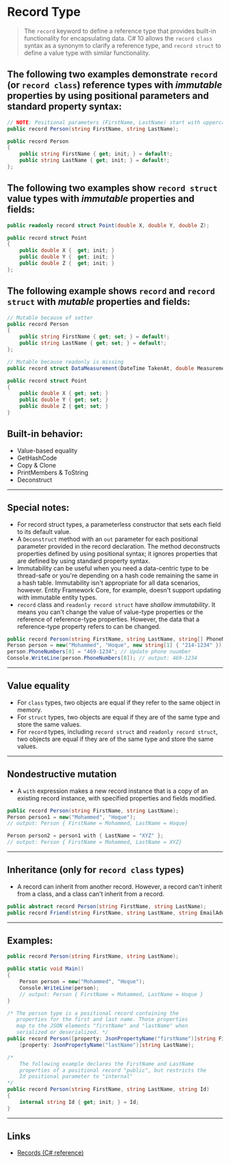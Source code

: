 # Record Type
>The `record` keyword to define a reference type that provides built-in functionality for encapsulating data.
>C# 10 allows the `record class` syntax as a synonym to clarify a reference type, and `record struct` to define a value type with similar functionality. 

## The following two examples demonstrate `record` (or `record class`) reference types with _immutable_ properties by using positional parameters and standard property syntax:

```csharp
// NOTE: Positional parameters (FirstName, LastName) start with uppercase
public record Person(string FirstName, string LastName);

public record Person
{
    public string FirstName { get; init; } = default!;
    public string LastName { get; init; } = default!;
};
```
## The following two examples show `record struct` value types with _immutable_ properties and fields:

```csharp
public readonly record struct Point(double X, double Y, double Z);

public record struct Point
{
    public double X {  get; init; }
    public double Y {  get; init; }
    public double Z {  get; init; }
};
```
## The following example shows `record` and `record struct` with _mutable_ properties and fields:

```csharp
// Mutable because of setter
public record Person
{
    public string FirstName { get; set; } = default!;
    public string LastName { get; set; } = default!;
};

// Mutable because readonly is missing
public record struct DataMeasurement(DateTime TakenAt, double Measurement);

public record struct Point
{
    public double X { get; set; }
    public double Y { get; set; }
    public double Z { get; set; }
}
```

## Built-in behavior:
* Value-based equality
* GetHashCode
* Copy & Clone
* PrintMembers & ToString
* Deconstruct

---
## Special notes:
* For record struct types, a parameterless constructor that sets each field to its default value.
* A `Deconstruct` method with an `out` parameter for each positional parameter provided in the record declaration. The method deconstructs properties defined by using positional syntax; it ignores properties that are defined by using standard property syntax.
* Immutability can be useful when you need a data-centric type to be thread-safe or you're depending on a hash code remaining the same in a hash table. Immutability isn't appropriate for all data scenarios, however. Entity Framework Core, for example, doesn't support updating with immutable entity types.
* `record` class and `readonly record struct` have _shallow immutability_. It means you can't change the value of value-type properties or the reference of reference-type properties. However, the data that a reference-type property refers to can be changed.
```csharp
public record Person(string FirstName, string LastName, string[] PhoneNumbers);
Person person = new("Mohammed", "Hoque", new string[1] { "214-1234" });
person.PhoneNumbers[0] = "469-1234"; // Update phone nuumber
Console.WriteLine(person.PhoneNumbers[0]); // output: 469-1234
``` 
---
## Value equality
* For `class` types, two objects are equal if they refer to the same object in memory.
* For `struct` types, two objects are equal if they are of the same type and store the same values.
* For `record` types, including `record struct` and `readonly record struct`, two objects are equal if they are of the same type and store the same values.
---
## Nondestructive mutation
* A `with` expression makes a new record instance that is a copy of an existing record instance, with specified properties and fields modified.
```csharp
public record Person(string FirstName, string LastName);
Person person1 = new("Mohammed", "Hoque");
// output: Person { FirstName = Mohammed, LastName = Hoque}

Person person2 = person1 with { LastName = "XYZ" };
// output: Person { FirstName = Mohammed, LastName = XYZ}
```

---
## Inheritance (only for `record class` types)
* A record can inherit from another record. However, a record can't inherit from a class, and a class can't inherit from a record.

```csharp
public abstract record Person(string FirstName, string LastName);
public record Friend(string FirstName, string LastName, string EmailAddress): Person(FirstName, LastName)
```
---
## Examples:

```csharp
public record Person(string FirstName, string LastName);

public static void Main()
{
    Person person = new("Mohammed", "Hoque");
    Console.WriteLine(person);
    // output: Person { FirstName = Mohammed, LastName = Hoque }
}

/* The person type is a positional record containing the
   properties for the first and last name. Those properties
   map to the JSON elements "firstName" and "lastName" when
   serialized or deserialized. */
public record Person([property: JsonPropertyName("firstName")]string FirstName, 
    [property: JsonPropertyName("lastName")]string LastName);

/*
    The following example declares the FirstName and LastName
    properties of a positional record "public", but restricts the 
    Id positional parameter to "internal"
*/
public record Person(string FirstName, string LastName, string Id)
{
    internal string Id { get; init; } = Id;
}
```

---
## Links
* [Records (C# reference)](https://learn.microsoft.com/en-us/dotnet/csharp/language-reference/builtin-types/record)
